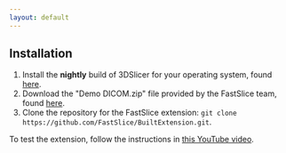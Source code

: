```yaml
---
layout: default
---
```


## Installation

1. Install the **nightly** build of 3DSlicer for your operating system, found [here](http://download.slicer.org/).
2. Download the "Demo DICOM.zip" file provided by the FastSlice team, found [here](https://drive.google.com/a/umich.edu/file/d/0B0dHApcloVBkVElBMDU0NDk3NGc/view?usp=sharing).
3. Clone the repository for the FastSlice extension: `git clone https://github.com/FastSlice/BuiltExtension.git`.

To test the extension, follow the instructions in [this YouTube video](https://youtu.be/qJFSeH6n0QE).